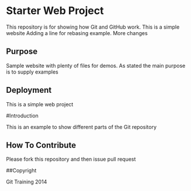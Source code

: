 # Starter Web Project

This repository is for showing how Git and GitHub work. This is a simple website
Adding a line for rebasing example.
More changes
## Purpose

Sample website with plenty of files for demos. As stated the main purpose is to supply examples

## Deployment
This is a simple web project

#Introduction

This is an example to show different parts of the Git repository

## How To Contribute
Please fork this repository and then issue pull request

##Copyright

Git Training 2014
